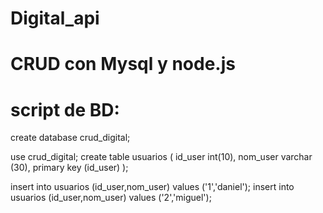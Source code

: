 # Digital_api
# CRUD con Mysql y node.js 
# script de BD:
create database crud_digital;

use crud_digital;
create table usuarios (
	id_user int(10),
	nom_user varchar (30),
	primary key (id_user)
);


insert into usuarios (id_user,nom_user) values ('1','daniel');
insert into usuarios (id_user,nom_user) values ('2','miguel');
